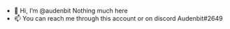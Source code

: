 - 👋 Hi, I’m @audenbit
Nothing much here
- 📫 You can reach me through this account or on discord Audenbit#2649

<!---
audenbit/audenbit is a ✨ special ✨ repository because its `README.md` (this file) appears on your GitHub profile.
You can click the Preview link to take a look at your changes.
--->

